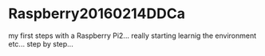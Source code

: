 # Raspberry20160214DDCa
my first steps with a Raspberry Pi2... really starting learnig the environment etc... step by step...

